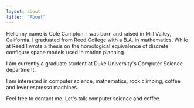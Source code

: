 ```yaml
---
layout: about
title:  "About"
---
```

Hello my name is Cole Campton. I was born and raised in Mill Valley, California. I graduated from Reed College with a B.A. in mathematics. While at Reed I wrote a thesis on the homological equivalence of discrete configure space models used in motion planning. 

I am currently a graduate student at Duke University's Computer Science department. 

I am interested in computer science, mathematics, rock climbing, coffee and lever espresso machines.

Feel free to contact me.  Let's talk computer science and coffee.